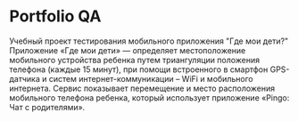 # Portfolio QA
Учебный проект тестирования мобильного приложения "Где мои дети?"
Приложение «Где мои дети» — определяет местоположение мобильного устройства ребенка путем триангуляции положения телефона (каждые 15 минут), при помощи встроенного в смартфон GPS-датчика и систем интернет-коммуникации – WiFi и мобильного интернета. Сервис показывает перемещение и место расположения мобильного телефона ребенка, который использует приложение «Pingo: Чат с родителями».
